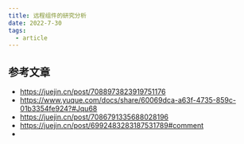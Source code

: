 ```yaml
---
title: 远程组件的研究分析
date: 2022-7-30
tags:
  - article
---
```


## 参考文章
- https://juejin.cn/post/7088973823919751176
- https://www.yuque.com/docs/share/60069dca-a63f-4735-859c-01b3354fe924?#Jqu68
- https://juejin.cn/post/7086791335688028196
- https://juejin.cn/post/6992483283187531789#comment
-

